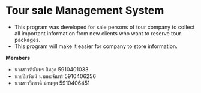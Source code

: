 # Tour sale Management System
* This program was developed for sale persons of tour company to collect all important information from new clients who want to reserve tour packages.
* This program will make it easier for company to store information.

**Members**
* นางสาวฑิฆัมพร    สิมอุด 5910401033
* นายปิยวัฒน์   นามทะจันทร์ 5910406256
* นางสาววิภาวดี ม่อนคุต 5910406451
